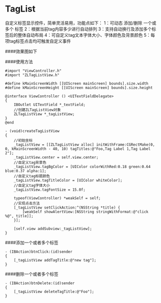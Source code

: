 # TagList
自定义标签显示控件，简单灵活易用，功能点如下：
1：可动态 添加/删除 一个或多个 标签
2：根据当前tag内容多少进行自动排列
3：支持自动换行及添加多个标签后的整体自动布局
4：可自定义tag文本字体大小、字体颜色及背景颜色
5：每项tag标签点击均可触发自定义事件

####效果图如下

####使用方法
```objc
#import "ViewController.h"
#import "ZLTagListView.h"

#define kMainScreenWidth [[UIScreen mainScreen] bounds].size.width
#define kMainScreenHeight [[UIScreen mainScreen] bounds].size.height

@interface ViewController () <UITextFieldDelegate>
{
    IBOutlet UITextField *_textField;
    //创建ZLTagListView对象
    ZLTagListView *_tagListView;
}
@end

- (void)createTagListView
{
    //初始坐标
    _tagListView = [[ZLTagListView alloc] initWithFrame:CGRectMake(0, 0, kMainScreenWidth - 40, 10) tagTitles:@"Foo,Tag Label 1,Tag Label 2"];
    _tagListView.center = self.view.center;
    //自定义tag背景色
    _tagListView.tagBgColor = [UIColor colorWithRed:0.18 green:0.64 blue:0.37 alpha:1];
    //自定义tag标题颜色
    _tagListView.tagTitleColor = [UIColor whiteColor];
    //自定义tag字体大小
    _tagListView.tagFontSize = 15.0f;
    
    typeof(ViewController) *weakSelf = self;
    //实现点击方法
    [_tagListView setClickAction:^(NSString *title) {
        [weakSelf showAlertView:[NSString stringWithFormat:@"click %@", title]];
    }];
    
    [self.view addSubview:_tagListView];
}

```

####添加一个或者多个标签
```objc
- (IBAction)btnClick:(id)sender
{
    [_tagListView addTagTitle:@"new tag"];
}
```

####删除一个或者多个标签
```objc
- (IBAction)btnDelete:(id)sender
{
    [_tagListView deleteTagTitle:@"Foo"];
}
```
